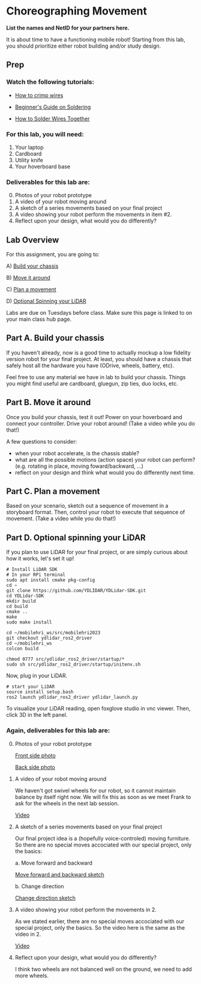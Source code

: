# Choreographing Movement
**List the names and NetID for your partners here.**

It is about time to have a functioning mobile robot! Starting from this lab, you should prioritize either robot building and/or study design. 

## Prep
### Watch the following tutorials:
- [How to crimp wires](https://www.youtube.com/watch?v=SaU00MMjzn0&ab_channel=GrizzlyBuilds)

- [Beginner's Guide on Soldering](https://www.makerspaces.com/how-to-solder/)


- [How to Solder Wires Together](https://youtu.be/NSqPHQ1zQco)



### For this lab, you will need:
1. Your laptop
2. Cardboard
3. Utility knife
4. Your hoverboard base

### Deliverables for this lab are: 

0. Photos of your robot prototype
1. A video of your robot moving around
2. A sketch of a series movements based on your final project
3. A video showing your robot perform the movements in item #2.
4. Reflect upon your design, what would you do differently?


## Lab Overview
For this assignment, you are going to:

A) [Build your chassis](#part-a-build-your-chassis)

B) [Move it around](#part-b-move-it-around)

C) [Plan a movement](#part-c-plan-a-movement)

D) [Optional Spinning your LiDAR](#part-d-optional-spinning-your-LiDAR)

Labs are due on Tuesdays before class. Make sure this page is linked to on your main class hub page.

## Part A. Build your chassis
If you haven't already, now is a good time to actually mockup a low fidelity version robot for your final project. At least, you should have a chassis that safely host all the hardware you have (ODrive, wheels, battery, etc).

Feel free to use any material we have in lab to build your chassis. Things you might find useful are cardboard, gluegun, zip ties, duo locks, etc. 

## Part B. Move it around
Once you build your chassis, test it out! Power on your hoverboard and connect your controller. Drive your robot around! (Take a video while you do that!)

A few questions to consider:
- when your robot accelerate, is the chassis stable?
- what are all the possible motions (action space) your robot can perform? (e.g. rotating in place, moving foward/backward, ...)
- reflect on your design and think what would you do differently next time.

## Part C. Plan a movement
Based on your scenario, sketch out a sequence of movement in a storyboard format. 
Then, control your robot to execute that sequence of movement. (Take a video while you do that!)


## Part D. Optional spinning your LiDAR
If you plan to use LiDAR for your final project, or are simply curious about how it works, let's set it up!

```
# Install LiDAR SDK
# In your RPi terminal
sudo apt install cmake pkg-config
cd ~
git clone https://github.com/YDLIDAR/YDLidar-SDK.git
cd YDLidar-SDK
mkdir build
cd build
cmake ..
make
sudo make install
```

```
cd ~/mobilehri_ws/src/mobilehri2023
git checkout ydlidar_ros2_driver
cd ~/mobilehri_ws
colcon build

chmod 0777 src/ydlidar_ros2_driver/startup/*
sudo sh src/ydlidar_ros2_driver/startup/initenv.sh

```
Now, plug in your LiDAR.
```
# start your LiDAR
source install setup.bash
ros2 launch ydlidar_ros2_driver ydlidar_launch.py 
```

To visualize your LiDAR reading, open foxglove studio in vnc viewer. Then, click 3D in the left panel.

### Again, deliverables for this lab are: 

0. Photos of your robot prototype
    
    [Front side photo](https://drive.google.com/file/d/1VkesMxyO7Z1RiHMWY6ALWCOseT6hezc1/view?usp=sharing)
    
    [Back side photo](https://drive.google.com/file/d/1if_7-2htfUN7T-2U6KTGvuIf_W8f2ucd/view?usp=sharing)

1. A video of your robot moving around

    We haven't got swivel wheels for our robot, so it cannot maintain balance by itself right now. We will fix this as soon as we meet Frank to ask for the wheels in the next lab session.
    
    [Video](https://drive.google.com/file/d/1makx8e2Jteu94M9LYDhXuEwZEfG5Gi2q/view?usp=sharing)

2. A sketch of a series movements based on your final project
    
    Our final project idea is a (hopefully voice-controled) moving furniture. So there are no special moves accociated with our special project, only the basics:
    
    a. Move forward and backward
    
    [Move forward and backward sketch](https://drive.google.com/file/d/1crexxD9H-y0uTZJQfejxDFTJwZZhRvHN/view?usp=sharing)
    
    b. Change direction
    
    [Change direction sketch](https://drive.google.com/file/d/1SMy33jgRTWeTbizC7Jrk2-3zFU1TGOtb/view?usp=sharing)
    
    
3. A video showing your robot perform the movements in 2.
    
    As we stated earlier, there are no special moves accociated with our special project, only the basics. So the video here is the same as the video in 2.
    
    [Video](https://drive.google.com/file/d/1makx8e2Jteu94M9LYDhXuEwZEfG5Gi2q/view?usp=sharing)
    
5. Reflect upon your design, what would you do differently?

    I think two wheels are not balanced well on the ground, we need to add more wheels.

